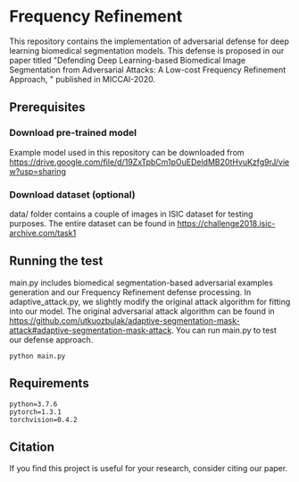 # Frequency Refinement 

This repository contains the implementation of adversarial defense for deep learning biomedical segmentation models. This defense is proposed in our paper titled "Defending Deep Learning-based Biomedical Image Segmentation from Adversarial Attacks: A Low-cost Frequency Refinement Approach, " published in MICCAI-2020.

## Prerequisites
### Download pre-trained model 
Example model used in this repository can be downloaded from https://drive.google.com/file/d/19ZxTpbCm1pOuEDeldMB20tHvuKzfg9rJ/view?usp=sharing
### Download dataset (optional)
data/ folder contains a couple of images in ISIC dataset for testing purposes. The entire dataset can be found in https://challenge2018.isic-archive.com/task1

## Running the test
main.py includes biomedical segmentation-based adversarial examples generation and our Frequency Refinement defense processing. In adaptive_attack.py, we slightly modify the original attack algorithm for fitting into our model. The original adversarial attack algorithm can be found in https://github.com/utkuozbulak/adaptive-segmentation-mask-attack#adaptive-segmentation-mask-attack.
You can run main.py to test our defense approach.
```
python main.py
```
## Requirements
```
python=3.7.6
pytorch=1.3.1
torchvision=0.4.2
```

## Citation
If you find this project is useful for your research, consider citing our paper. 
